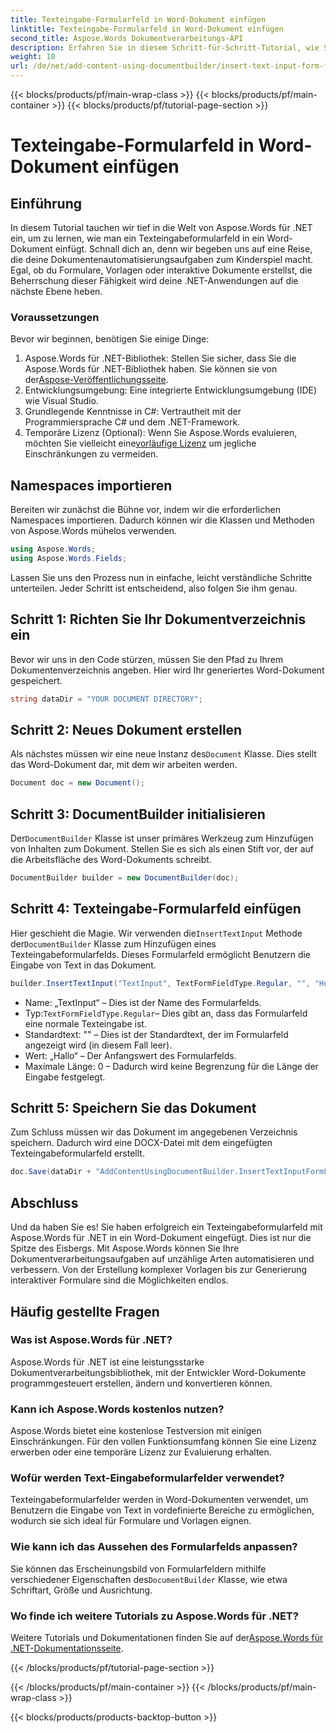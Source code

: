 ```yaml
---
title: Texteingabe-Formularfeld in Word-Dokument einfügen
linktitle: Texteingabe-Formularfeld in Word-Dokument einfügen
second_title: Aspose.Words Dokumentverarbeitungs-API
description: Erfahren Sie in diesem Schritt-für-Schritt-Tutorial, wie Sie mit Aspose.Words für .NET ein Texteingabeformularfeld in ein Word-Dokument einfügen. Perfekt zum Erstellen interaktiver Formulare.
weight: 10
url: /de/net/add-content-using-documentbuilder/insert-text-input-form-field/
---
```


{{< blocks/products/pf/main-wrap-class >}}
{{< blocks/products/pf/main-container >}}
{{< blocks/products/pf/tutorial-page-section >}}

# Texteingabe-Formularfeld in Word-Dokument einfügen

## Einführung

In diesem Tutorial tauchen wir tief in die Welt von Aspose.Words für .NET ein, um zu lernen, wie man ein Texteingabeformularfeld in ein Word-Dokument einfügt. Schnall dich an, denn wir begeben uns auf eine Reise, die deine Dokumentenautomatisierungsaufgaben zum Kinderspiel macht. Egal, ob du Formulare, Vorlagen oder interaktive Dokumente erstellst, die Beherrschung dieser Fähigkeit wird deine .NET-Anwendungen auf die nächste Ebene heben.

### Voraussetzungen

Bevor wir beginnen, benötigen Sie einige Dinge:

1.  Aspose.Words für .NET-Bibliothek: Stellen Sie sicher, dass Sie die Aspose.Words für .NET-Bibliothek haben. Sie können sie von der[Aspose-Veröffentlichungsseite](https://releases.aspose.com/words/net/).
2. Entwicklungsumgebung: Eine integrierte Entwicklungsumgebung (IDE) wie Visual Studio.
3. Grundlegende Kenntnisse in C#: Vertrautheit mit der Programmiersprache C# und dem .NET-Framework.
4.  Temporäre Lizenz (Optional): Wenn Sie Aspose.Words evaluieren, möchten Sie vielleicht eine[vorläufige Lizenz](https://purchase.aspose.com/temporary-license/) um jegliche Einschränkungen zu vermeiden.

## Namespaces importieren

Bereiten wir zunächst die Bühne vor, indem wir die erforderlichen Namespaces importieren. Dadurch können wir die Klassen und Methoden von Aspose.Words mühelos verwenden.

```csharp
using Aspose.Words;
using Aspose.Words.Fields;
```

Lassen Sie uns den Prozess nun in einfache, leicht verständliche Schritte unterteilen. Jeder Schritt ist entscheidend, also folgen Sie ihm genau.

## Schritt 1: Richten Sie Ihr Dokumentverzeichnis ein

Bevor wir uns in den Code stürzen, müssen Sie den Pfad zu Ihrem Dokumentenverzeichnis angeben. Hier wird Ihr generiertes Word-Dokument gespeichert.

```csharp
string dataDir = "YOUR DOCUMENT DIRECTORY";
```

## Schritt 2: Neues Dokument erstellen

 Als nächstes müssen wir eine neue Instanz des`Document` Klasse. Dies stellt das Word-Dokument dar, mit dem wir arbeiten werden.

```csharp
Document doc = new Document();
```

## Schritt 3: DocumentBuilder initialisieren

 Der`DocumentBuilder` Klasse ist unser primäres Werkzeug zum Hinzufügen von Inhalten zum Dokument. Stellen Sie es sich als einen Stift vor, der auf die Arbeitsfläche des Word-Dokuments schreibt.

```csharp
DocumentBuilder builder = new DocumentBuilder(doc);
```

## Schritt 4: Texteingabe-Formularfeld einfügen

 Hier geschieht die Magie. Wir verwenden die`InsertTextInput` Methode der`DocumentBuilder` Klasse zum Hinzufügen eines Texteingabeformularfelds. Dieses Formularfeld ermöglicht Benutzern die Eingabe von Text in das Dokument.

```csharp
builder.InsertTextInput("TextInput", TextFormFieldType.Regular, "", "Hello", 0);
```

- Name: „TextInput“ – Dies ist der Name des Formularfelds.
-  Typ:`TextFormFieldType.Regular`– Dies gibt an, dass das Formularfeld eine normale Texteingabe ist.
- Standardtext: "" – Dies ist der Standardtext, der im Formularfeld angezeigt wird (in diesem Fall leer).
- Wert: „Hallo“ – Der Anfangswert des Formularfelds.
- Maximale Länge: 0 – Dadurch wird keine Begrenzung für die Länge der Eingabe festgelegt.

## Schritt 5: Speichern Sie das Dokument

Zum Schluss müssen wir das Dokument im angegebenen Verzeichnis speichern. Dadurch wird eine DOCX-Datei mit dem eingefügten Texteingabeformularfeld erstellt.

```csharp
doc.Save(dataDir + "AddContentUsingDocumentBuilder.InsertTextInputFormField.docx");
```

## Abschluss

Und da haben Sie es! Sie haben erfolgreich ein Texteingabeformularfeld mit Aspose.Words für .NET in ein Word-Dokument eingefügt. Dies ist nur die Spitze des Eisbergs. Mit Aspose.Words können Sie Ihre Dokumentverarbeitungsaufgaben auf unzählige Arten automatisieren und verbessern. Von der Erstellung komplexer Vorlagen bis zur Generierung interaktiver Formulare sind die Möglichkeiten endlos.

## Häufig gestellte Fragen

### Was ist Aspose.Words für .NET?
Aspose.Words für .NET ist eine leistungsstarke Dokumentverarbeitungsbibliothek, mit der Entwickler Word-Dokumente programmgesteuert erstellen, ändern und konvertieren können.

### Kann ich Aspose.Words kostenlos nutzen?
Aspose.Words bietet eine kostenlose Testversion mit einigen Einschränkungen. Für den vollen Funktionsumfang können Sie eine Lizenz erwerben oder eine temporäre Lizenz zur Evaluierung erhalten.

### Wofür werden Text-Eingabeformularfelder verwendet?
Texteingabeformularfelder werden in Word-Dokumenten verwendet, um Benutzern die Eingabe von Text in vordefinierte Bereiche zu ermöglichen, wodurch sie sich ideal für Formulare und Vorlagen eignen.

### Wie kann ich das Aussehen des Formularfelds anpassen?
 Sie können das Erscheinungsbild von Formularfeldern mithilfe verschiedener Eigenschaften des`DocumentBuilder` Klasse, wie etwa Schriftart, Größe und Ausrichtung.

### Wo finde ich weitere Tutorials zu Aspose.Words für .NET?
 Weitere Tutorials und Dokumentationen finden Sie auf der[Aspose.Words für .NET-Dokumentationsseite](https://reference.aspose.com/words/net/).

{{< /blocks/products/pf/tutorial-page-section >}}

{{< /blocks/products/pf/main-container >}}
{{< /blocks/products/pf/main-wrap-class >}}

{{< blocks/products/products-backtop-button >}}
